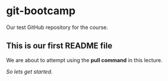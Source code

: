 # git-bootcamp
Our test GitHub repository for the course.
## This is our first README file
We are about to attempt using the **pull command** in this lecture.

*So lets get started.*

